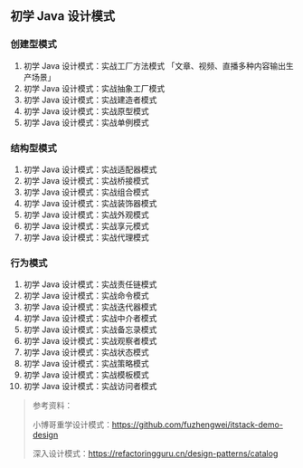 ## 初学 Java 设计模式

### 创建型模式

1. 初学 Java 设计模式：实战工厂方法模式 「文章、视频、直播多种内容输出生产场景」
2. 初学 Java 设计模式：实战抽象工厂模式
3. 初学 Java 设计模式：实战建造者模式
4. 初学 Java 设计模式：实战原型模式
5. 初学 Java 设计模式：实战单例模式

### 结构型模式

1. 初学 Java 设计模式：实战适配器模式
2. 初学 Java 设计模式：实战桥接模式
3. 初学 Java 设计模式：实战组合模式
4. 初学 Java 设计模式：实战装饰器模式
5. 初学 Java 设计模式：实战外观模式
6. 初学 Java 设计模式：实战享元模式
7. 初学 Java 设计模式：实战代理模式

### 行为模式

1. 初学 Java 设计模式：实战责任链模式
2. 初学 Java 设计模式：实战命令模式
3. 初学 Java 设计模式：实战迭代器模式
4. 初学 Java 设计模式：实战中介者模式
5. 初学 Java 设计模式：实战备忘录模式
6. 初学 Java 设计模式：实战观察者模式
7. 初学 Java 设计模式：实战状态模式
8. 初学 Java 设计模式：实战策略模式
9. 初学 Java 设计模式：实战模板模式
10. 初学 Java 设计模式：实战访问者模式

> 参考资料：
>
> 小博哥重学设计模式：https://github.com/fuzhengwei/itstack-demo-design
>
> 深入设计模式：https://refactoringguru.cn/design-patterns/catalog